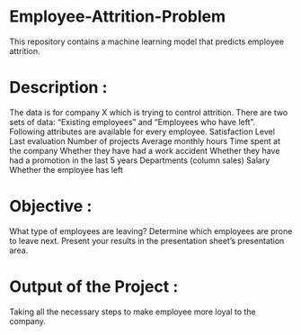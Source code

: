 # Employee-Attrition-Problem
This repository contains a machine learning model that predicts employee attrition.

# Description :
The data is for company X which is trying to control attrition. There are two sets of data: “Existing employees” and “Employees who have left”. Following attributes are available for every employee. Satisfaction Level Last evaluation Number of projects Average monthly hours Time spent at the company Whether they have had a work accident Whether they have had a promotion in the last 5 years Departments (column sales) Salary Whether the employee has left

# Objective :
What type of employees are leaving? Determine which employees are prone to leave next. Present your results in the presentation sheet’s presentation area.

# Output of the Project :
Taking all the necessary steps to make employee more loyal to the company.



